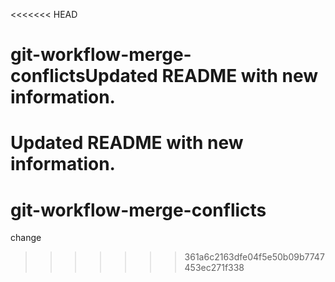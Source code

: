 <<<<<<< HEAD
# git-workflow-merge-conflictsUpdated README with new information.
Updated README with new information.
=======
# git-workflow-merge-conflicts
change
>>>>>>> 361a6c2163dfe04f5e50b09b7747453ec271f338
